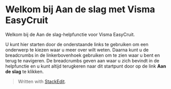 # Welkom bij Aan de slag met Visma EasyCruit

Welkom bij de Aan de slag-helpfunctie voor Visma EasyCruit.

U kunt hier starten door de onderstaande links te gebruiken om een onderwerp te kiezen waar u meer over wilt weten. Daarna kunt u de breadcrumbs in de linkerbovenhoek gebruiken om te zien waar u bent en terug te navigeren. De breadcrumbs geven aan waar u zich bevindt in de helpfunctie en u kunt altijd terugkeren naar dit startpunt door op de link  **Aan de slag**  te klikken.


> Written with [StackEdit](https://stackedit.io/).
<!--stackedit_data:
eyJoaXN0b3J5IjpbLTE0MDIwMzg5OTRdfQ==
-->